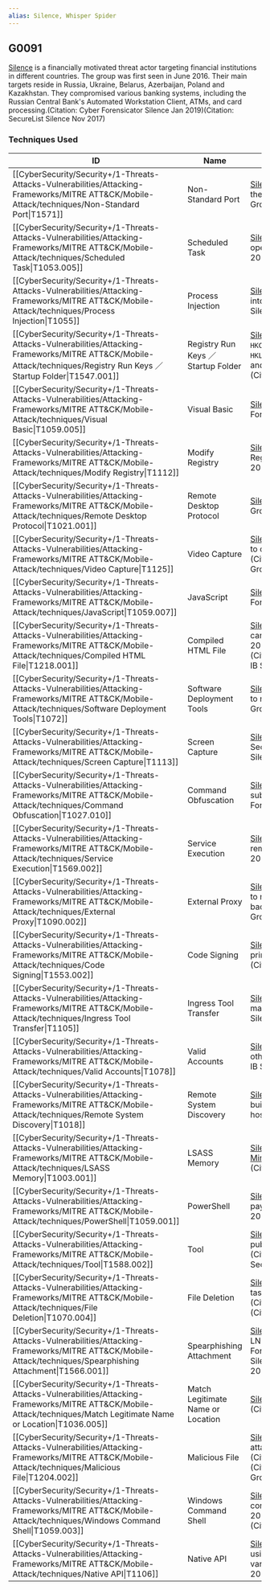 ```yaml
---
alias: Silence, Whisper Spider
---
```


## G0091

[Silence](https://attack.mitre.org/groups/G0091) is a financially motivated threat actor targeting financial institutions in different countries. The group was first seen in June 2016. Their main targets reside in Russia, Ukraine, Belarus, Azerbaijan, Poland and Kazakhstan. They compromised various banking systems, including the Russian Central Bank's Automated Workstation Client, ATMs, and card processing.(Citation: Cyber Forensicator Silence Jan 2019)(Citation: SecureList Silence Nov 2017) 


### Techniques Used

| ID | Name | Use |
| --- | --- | --- |
| [[CyberSecurity/Security+/1-Threats-Attacks-Vulnerabilities/Attacking-Frameworks/MITRE ATT&CK/Mobile-Attack/techniques/Non-Standard Port\|T1571]] | Non-Standard Port | [Silence](https://attack.mitre.org/groups/G0091) has used port 444 when sending data about the system from the client to the server.(Citation: Group IB Silence Sept 2018)	 |
| [[CyberSecurity/Security+/1-Threats-Attacks-Vulnerabilities/Attacking-Frameworks/MITRE ATT&CK/Mobile-Attack/techniques/Scheduled Task\|T1053.005]] | Scheduled Task | [Silence](https://attack.mitre.org/groups/G0091) has used scheduled tasks to stage its operation.(Citation: Cyber Forensicator Silence Jan 2019) |
| [[CyberSecurity/Security+/1-Threats-Attacks-Vulnerabilities/Attacking-Frameworks/MITRE ATT&CK/Mobile-Attack/techniques/Process Injection\|T1055]] | Process Injection | [Silence](https://attack.mitre.org/groups/G0091) has injected a DLL library containing a Trojan into the fwmain32.exe process.(Citation: Group IB Silence Sept 2018) |
| [[CyberSecurity/Security+/1-Threats-Attacks-Vulnerabilities/Attacking-Frameworks/MITRE ATT&CK/Mobile-Attack/techniques/Registry Run Keys ／ Startup Folder\|T1547.001]] | Registry Run Keys ／ Startup Folder | [Silence](https://attack.mitre.org/groups/G0091) has used <code>HKCU\Software\Microsoft\Windows\CurrentVersion\Run</code>, <code>HKLM\Software\Microsoft\Windows\CurrentVersion\Run</code>, and the Startup folder to establish persistence.(Citation: Group IB Silence Sept 2018)	 |
| [[CyberSecurity/Security+/1-Threats-Attacks-Vulnerabilities/Attacking-Frameworks/MITRE ATT&CK/Mobile-Attack/techniques/Visual Basic\|T1059.005]] | Visual Basic | [Silence](https://attack.mitre.org/groups/G0091) has used VBS scripts.(Citation: Cyber Forensicator Silence Jan 2019) |
| [[CyberSecurity/Security+/1-Threats-Attacks-Vulnerabilities/Attacking-Frameworks/MITRE ATT&CK/Mobile-Attack/techniques/Modify Registry\|T1112]] | Modify Registry | [Silence](https://attack.mitre.org/groups/G0091) can create, delete, or modify a specified Registry key or value.(Citation: Group IB Silence Sept 2018) |
| [[CyberSecurity/Security+/1-Threats-Attacks-Vulnerabilities/Attacking-Frameworks/MITRE ATT&CK/Mobile-Attack/techniques/Remote Desktop Protocol\|T1021.001]] | Remote Desktop Protocol | [Silence](https://attack.mitre.org/groups/G0091) has used RDP for lateral movement.(Citation: Group IB Silence Sept 2018)	 |
| [[CyberSecurity/Security+/1-Threats-Attacks-Vulnerabilities/Attacking-Frameworks/MITRE ATT&CK/Mobile-Attack/techniques/Video Capture\|T1125]] | Video Capture | [Silence](https://attack.mitre.org/groups/G0091) has been observed making videos of victims to observe bank employees day to day activities.(Citation: SecureList Silence Nov 2017)(Citation: Group IB Silence Sept 2018) |
| [[CyberSecurity/Security+/1-Threats-Attacks-Vulnerabilities/Attacking-Frameworks/MITRE ATT&CK/Mobile-Attack/techniques/JavaScript\|T1059.007]] | JavaScript | [Silence](https://attack.mitre.org/groups/G0091) has used JS scripts.(Citation: Cyber Forensicator Silence Jan 2019) |
| [[CyberSecurity/Security+/1-Threats-Attacks-Vulnerabilities/Attacking-Frameworks/MITRE ATT&CK/Mobile-Attack/techniques/Compiled HTML File\|T1218.001]] | Compiled HTML File | [Silence](https://attack.mitre.org/groups/G0091) has weaponized CHM files in their phishing campaigns.(Citation: Cyber Forensicator Silence Jan 2019)(Citation: SecureList Silence Nov 2017)(Citation: Group IB Silence Aug 2019)(Citation: Group IB Silence Sept 2018) |
| [[CyberSecurity/Security+/1-Threats-Attacks-Vulnerabilities/Attacking-Frameworks/MITRE ATT&CK/Mobile-Attack/techniques/Software Deployment Tools\|T1072]] | Software Deployment Tools | [Silence](https://attack.mitre.org/groups/G0091) has used RAdmin, a remote software tool used to remotely control workstations and ATMs.(Citation: Group IB Silence Sept 2018) |
| [[CyberSecurity/Security+/1-Threats-Attacks-Vulnerabilities/Attacking-Frameworks/MITRE ATT&CK/Mobile-Attack/techniques/Screen Capture\|T1113]] | Screen Capture | [Silence](https://attack.mitre.org/groups/G0091) can capture victim screen activity.(Citation: SecureList Silence Nov 2017)(Citation: Group IB Silence Sept 2018) |
| [[CyberSecurity/Security+/1-Threats-Attacks-Vulnerabilities/Attacking-Frameworks/MITRE ATT&CK/Mobile-Attack/techniques/Command Obfuscation\|T1027.010]] | Command Obfuscation | [Silence](https://attack.mitre.org/groups/G0091) has used environment variable string substitution for obfuscation.(Citation: Cyber Forensicator Silence Jan 2019) |
| [[CyberSecurity/Security+/1-Threats-Attacks-Vulnerabilities/Attacking-Frameworks/MITRE ATT&CK/Mobile-Attack/techniques/Service Execution\|T1569.002]] | Service Execution | [Silence](https://attack.mitre.org/groups/G0091) has used [Winexe](https://attack.mitre.org/software/S0191) to install a service on the remote system.(Citation: SecureList Silence Nov 2017)(Citation: Group IB Silence Sept 2018) |
| [[CyberSecurity/Security+/1-Threats-Attacks-Vulnerabilities/Attacking-Frameworks/MITRE ATT&CK/Mobile-Attack/techniques/External Proxy\|T1090.002]] | External Proxy | [Silence](https://attack.mitre.org/groups/G0091) has used ProxyBot, which allows the attacker to redirect traffic from the current node to the backconnect server via Sock4\Socks5.(Citation: Group IB Silence Sept 2018)	 |
| [[CyberSecurity/Security+/1-Threats-Attacks-Vulnerabilities/Attacking-Frameworks/MITRE ATT&CK/Mobile-Attack/techniques/Code Signing\|T1553.002]] | Code Signing | [Silence](https://attack.mitre.org/groups/G0091) has used a valid certificate to sign their primary loader Silence.Downloader (aka TrueBot).(Citation: Group IB Silence Aug 2019) |
| [[CyberSecurity/Security+/1-Threats-Attacks-Vulnerabilities/Attacking-Frameworks/MITRE ATT&CK/Mobile-Attack/techniques/Ingress Tool Transfer\|T1105]] | Ingress Tool Transfer | [Silence](https://attack.mitre.org/groups/G0091) has downloaded additional modules and malware to victim’s machines.(Citation: Group IB Silence Sept 2018)	 |
| [[CyberSecurity/Security+/1-Threats-Attacks-Vulnerabilities/Attacking-Frameworks/MITRE ATT&CK/Mobile-Attack/techniques/Valid Accounts\|T1078]] | Valid Accounts | [Silence](https://attack.mitre.org/groups/G0091) has used compromised credentials to log on to other systems and escalate privileges.(Citation: Group IB Silence Sept 2018) |
| [[CyberSecurity/Security+/1-Threats-Attacks-Vulnerabilities/Attacking-Frameworks/MITRE ATT&CK/Mobile-Attack/techniques/Remote System Discovery\|T1018]] | Remote System Discovery | [Silence](https://attack.mitre.org/groups/G0091) has used Nmap to scan the corporate network, build a network topology, and identify vulnerable hosts.(Citation: Group IB Silence Sept 2018)	 |
| [[CyberSecurity/Security+/1-Threats-Attacks-Vulnerabilities/Attacking-Frameworks/MITRE ATT&CK/Mobile-Attack/techniques/LSASS Memory\|T1003.001]] | LSASS Memory | [Silence](https://attack.mitre.org/groups/G0091) has used the Farse6.1 utility (based on [Mimikatz](https://attack.mitre.org/software/S0002)) to extract credentials from lsass.exe.(Citation: Group IB Silence Sept 2018) |
| [[CyberSecurity/Security+/1-Threats-Attacks-Vulnerabilities/Attacking-Frameworks/MITRE ATT&CK/Mobile-Attack/techniques/PowerShell\|T1059.001]] | PowerShell | [Silence](https://attack.mitre.org/groups/G0091) has used PowerShell to download and execute payloads.(Citation: Cyber Forensicator Silence Jan 2019)(Citation: Group IB Silence Sept 2018) |
| [[CyberSecurity/Security+/1-Threats-Attacks-Vulnerabilities/Attacking-Frameworks/MITRE ATT&CK/Mobile-Attack/techniques/Tool\|T1588.002]] | Tool | [Silence](https://attack.mitre.org/groups/G0091) has obtained and modified versions of publicly-available tools like [Empire](https://attack.mitre.org/software/S0363) and [PsExec](https://attack.mitre.org/software/S0029).(Citation: Group IB Silence Aug 2019) (Citation: SecureList Silence Nov 2017) |
| [[CyberSecurity/Security+/1-Threats-Attacks-Vulnerabilities/Attacking-Frameworks/MITRE ATT&CK/Mobile-Attack/techniques/File Deletion\|T1070.004]] | File Deletion | [Silence](https://attack.mitre.org/groups/G0091) has deleted artifacts, including scheduled tasks, communicates files from the C2 and other logs.(Citation: Cyber Forensicator Silence Jan 2019)(Citation: Group IB Silence Sept 2018)	 |
| [[CyberSecurity/Security+/1-Threats-Attacks-Vulnerabilities/Attacking-Frameworks/MITRE ATT&CK/Mobile-Attack/techniques/Spearphishing Attachment\|T1566.001]] | Spearphishing Attachment | [Silence](https://attack.mitre.org/groups/G0091) has sent emails with malicious DOCX, CHM, LNK and ZIP attachments. (Citation: Cyber Forensicator Silence Jan 2019)(Citation: SecureList Silence Nov 2017)(Citation: Group IB Silence Sept 2018) |
| [[CyberSecurity/Security+/1-Threats-Attacks-Vulnerabilities/Attacking-Frameworks/MITRE ATT&CK/Mobile-Attack/techniques/Match Legitimate Name or Location\|T1036.005]] | Match Legitimate Name or Location | [Silence](https://attack.mitre.org/groups/G0091) has named its backdoor "WINWORD.exe".(Citation: Group IB Silence Sept 2018) |
| [[CyberSecurity/Security+/1-Threats-Attacks-Vulnerabilities/Attacking-Frameworks/MITRE ATT&CK/Mobile-Attack/techniques/Malicious File\|T1204.002]] | Malicious File | [Silence](https://attack.mitre.org/groups/G0091) attempts to get users to launch malicious attachments delivered via spearphishing emails.(Citation: Cyber Forensicator Silence Jan 2019)(Citation: SecureList Silence Nov 2017)(Citation: Group IB Silence Sept 2018) |
| [[CyberSecurity/Security+/1-Threats-Attacks-Vulnerabilities/Attacking-Frameworks/MITRE ATT&CK/Mobile-Attack/techniques/Windows Command Shell\|T1059.003]] | Windows Command Shell | [Silence](https://attack.mitre.org/groups/G0091) has used Windows command-line to run commands.(Citation: Cyber Forensicator Silence Jan 2019)(Citation: SecureList Silence Nov 2017)(Citation: Group IB Silence Sept 2018) |
| [[CyberSecurity/Security+/1-Threats-Attacks-Vulnerabilities/Attacking-Frameworks/MITRE ATT&CK/Mobile-Attack/techniques/Native API\|T1106]] | Native API | [Silence](https://attack.mitre.org/groups/G0091) has leveraged the Windows API, including using CreateProcess() or ShellExecute(), to perform a variety of tasks.(Citation: SecureList Silence Nov 2017)(Citation: Group IB Silence Sept 2018) |

